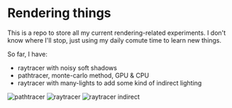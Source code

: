 # Rendering things

This is a repo to store all my current rendering-related experiments.
I don't know where I'll stop, just using my daily comute time to learn new things. 

So far, I have:

- raytracer with noisy soft shadows
- pathtracer, monte-carlo method, GPU & CPU
- raytracer with many-lights to add some kind of indirect lighting

![pathtracer](https://raw.githubusercontent.com/Keenuts/things-to-render-things/master/showcase/pathtracing.png "Pathtracer output (samples=512, depth=4)")
![raytracer](https://raw.githubusercontent.com/Keenuts/things-to-render-things/master/showcase/raytracer.png "simple raytracer, hard shadows")
![raytracer indirect](https://raw.githubusercontent.com/Keenuts/things-to-render-things/master/showcase/raytracer-manylights.png "Raytracer output with somekind of indirect lighting")

